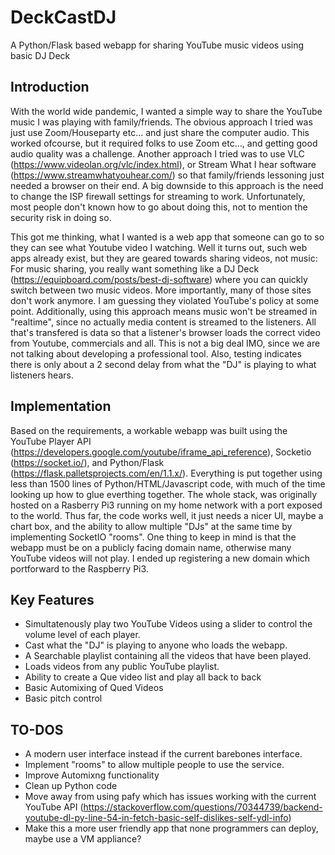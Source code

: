 # DeckCastDJ
A Python/Flask based webapp for sharing YouTube music videos using basic DJ Deck

## Introduction
With the world wide pandemic, I wanted a simple way to share the YouTube music I was playing with family/friends. The obvious approach I tried was just use Zoom/Houseparty etc... and just share the computer audio. This worked ofcourse, but it required folks to use Zoom etc..., and getting good audio quality was a challenge.  Another approach I tried was to use VLC (https://www.videolan.org/vlc/index.html), or Stream What I hear software (https://www.streamwhatyouhear.com/) so that family/friends lessoning just needed a browser on their end. A big downside to this approach is the need to change the ISP firewall settings for streaming to work. Unfortunately, most people don't known how to go about doing this, not to mention the security risk in doing so.

This got me thinking, what I wanted is a web app that someone can go to so they can see what Youtube video I watching. Well it turns out, such web apps already exist, but they are geared towards sharing videos, not music: For music sharing, you really want something like a DJ Deck (https://equipboard.com/posts/best-dj-software) where you can quickly switch between two music videos. More importantly, many of those sites don't work anymore.  I am guessing they violated YouTube's policy at some point.  Additionally, using this approach means music won't be streamed in "realtime", since no actually media content is streamed to the listeners. All that's transfered is data so that a listener's browser loads the correct video from Youtube, commercials and all. This is not a big deal IMO, since we are not talking about developing a professional tool.  Also, testing indicates there is only about a 2 second delay from what the "DJ" is playing to what listeners hears.

## Implementation
Based on the requirements, a workable webapp was built using the YouTube Player API (https://developers.google.com/youtube/iframe_api_reference), Socketio (https://socket.io/), and Python/Flask (https://flask.palletsprojects.com/en/1.1.x/). Everything is put together using less than 1500 lines of Python/HTML/Javascript code, with much of the time looking up how to glue everthing together. The whole stack, was originally hosted on a Rasberry Pi3 running on my home network with a port exposed to the world. Thus far, the code works well, it just needs a nicer UI, maybe a chart box, and the ability to allow multiple "DJs" at the same time by implementing SocketIO "rooms". One thing to keep in mind is that the webapp must be on a publicly facing domain name, otherwise many YouTube videos will not play. I ended up registering a new domain which portforward to the Raspberry Pi3.

## Key Features
* Simultatenously play two YouTube Videos using a slider to control the volume level of each player.
* Cast what the "DJ" is playing to anyone who loads the webapp.
* A Searchable playlist containing all the videos that have been played.
* Loads videos from any public YouTube playlist.
* Ability to create a Que video list and play all back to back
* Basic Automixing of Qued Videos
* Basic pitch control

## TO-DOS
* A modern user interface instead if the current barebones interface.
* Implement "rooms" to allow multiple people to use the service.
* Improve Automixng functionality
* Clean up Python code 
* Move away from using pafy which has issues working with the current YouTube API (https://stackoverflow.com/questions/70344739/backend-youtube-dl-py-line-54-in-fetch-basic-self-dislikes-self-ydl-info)
* Make this a more user friendly app that none programmers can deploy, maybe use a VM appliance?
